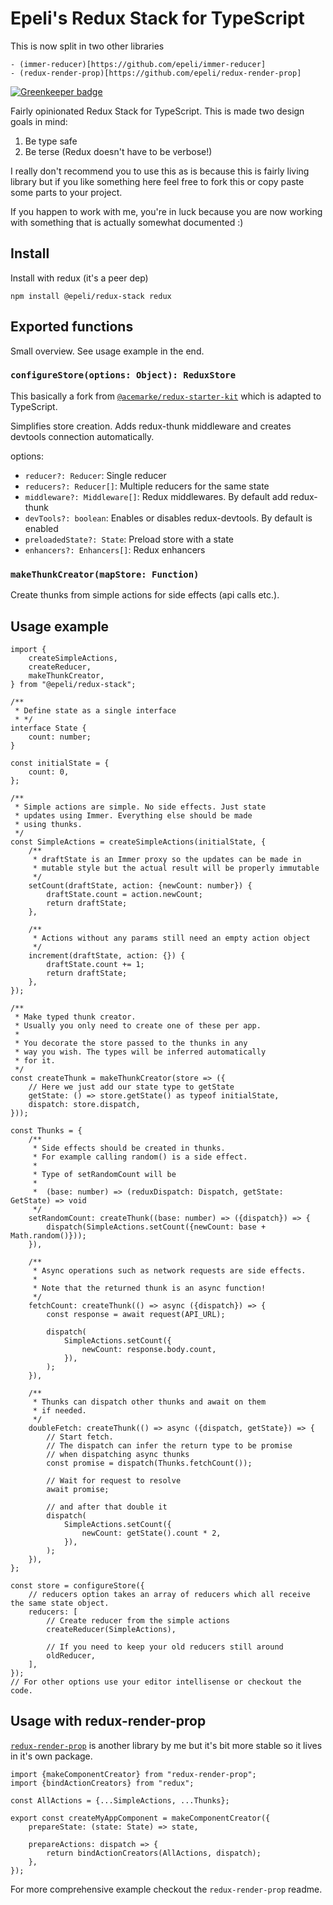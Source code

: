# Epeli's Redux Stack for TypeScript

This is now split in two other libraries

    - (immer-reducer)[https://github.com/epeli/immer-reducer]
    - (redux-render-prop)[https://github.com/epeli/redux-render-prop]

[![Greenkeeper badge](https://badges.greenkeeper.io/epeli/redux-stack.svg)](https://greenkeeper.io/)

Fairly opinionated Redux Stack for TypeScript. This is made two design goals in mind:

1.  Be type safe
2.  Be terse (Redux doesn't have to be verbose!)

I really don't recommend you to use this as is because this is fairly living library but if you like something here feel free to fork this or copy paste some parts to your project.

If you happen to work with me, you're in luck because you are now working with something that is actually somewhat documented :)

## Install

Install with redux (it's a peer dep)

    npm install @epeli/redux-stack redux

## Exported functions

Small overview. See usage example in the end.

### `configureStore(options: Object): ReduxStore`

This basically a fork from [`@acemarke/redux-starter-kit`][starter] which is adapted to TypeScript.

Simplifies store creation. Adds redux-thunk middleware and creates devtools connection automatically.

[starter]: https://github.com/markerikson/redux-starter-kit

options:

-   `reducer?: Reducer`: Single reducer
-   `reducers?: Reducer[]`: Multiple reducers for the same state
-   `middleware?: Middleware[]`: Redux middlewares. By default add redux-thunk
-   `devTools?: boolean`: Enables or disables redux-devtools. By default is enabled
-   `preloadedState?: State`: Preload store with a state
-   `enhancers?: Enhancers[]`: Redux enhancers

### `makeThunkCreator(mapStore: Function)`

Create thunks from simple actions for side effects (api calls etc.).

## Usage example

```tsx
import {
    createSimpleActions,
    createReducer,
    makeThunkCreator,
} from "@epeli/redux-stack";

/**
 * Define state as a single interface
 * */
interface State {
    count: number;
}

const initialState = {
    count: 0,
};

/**
 * Simple actions are simple. No side effects. Just state
 * updates using Immer. Everything else should be made
 * using thunks.
 */
const SimpleActions = createSimpleActions(initialState, {
    /**
     * draftState is an Immer proxy so the updates can be made in
     * mutable style but the actual result will be properly immutable
     */
    setCount(draftState, action: {newCount: number}) {
        draftState.count = action.newCount;
        return draftState;
    },

    /**
     * Actions without any params still need an empty action object
     */
    increment(draftState, action: {}) {
        draftState.count += 1;
        return draftState;
    },
});

/**
 * Make typed thunk creator.
 * Usually you only need to create one of these per app.
 *
 * You decorate the store passed to the thunks in any
 * way you wish. The types will be inferred automatically
 * for it.
 */
const createThunk = makeThunkCreator(store => ({
    // Here we just add our state type to getState
    getState: () => store.getState() as typeof initialState,
    dispatch: store.dispatch,
}));

const Thunks = {
    /**
     * Side effects should be created in thunks.
     * For example calling random() is a side effect.
     *
     * Type of setRandomCount will be
     *
     *  (base: number) => (reduxDispatch: Dispatch, getState: GetState) => void
     */
    setRandomCount: createThunk((base: number) => ({dispatch}) => {
        dispatch(SimpleActions.setCount({newCount: base + Math.random()}));
    }),

    /**
     * Async operations such as network requests are side effects.
     *
     * Note that the returned thunk is an async function!
     */
    fetchCount: createThunk(() => async ({dispatch}) => {
        const response = await request(API_URL);

        dispatch(
            SimpleActions.setCount({
                newCount: response.body.count,
            }),
        );
    }),

    /**
     * Thunks can dispatch other thunks and await on them
     * if needed.
     */
    doubleFetch: createThunk(() => async ({dispatch, getState}) => {
        // Start fetch.
        // The dispatch can infer the return type to be promise
        // when dispatching async thunks
        const promise = dispatch(Thunks.fetchCount());

        // Wait for request to resolve
        await promise;

        // and after that double it
        dispatch(
            SimpleActions.setCount({
                newCount: getState().count * 2,
            }),
        );
    }),
};

const store = configureStore({
    // reducers option takes an array of reducers which all receive the same state object.
    reducers: [
        // Create reducer from the simple actions
        createReducer(SimpleActions),

        // If you need to keep your old reducers still around
        oldReducer,
    ],
});
// For other options use your editor intellisense or checkout the code.
```

## Usage with redux-render-prop

[`redux-render-prop`][rrp] is another library by me but it's bit more stable so it lives in it's own package.

```tsx
import {makeComponentCreator} from "redux-render-prop";
import {bindActionCreators} from "redux";

const AllActions = {...SimpleActions, ...Thunks};

export const createMyAppComponent = makeComponentCreator({
    prepareState: (state: State) => state,

    prepareActions: dispatch => {
        return bindActionCreators(AllActions, dispatch);
    },
});
```

For more comprehensive example checkout the `redux-render-prop` readme.

[rrp]: https://github.com/epeli/redux-render-prop
